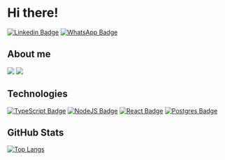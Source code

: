 # Hi there! 

[![Linkedin Badge](https://img.shields.io/badge/Linkedin%20-%23007ACC.svg?&style=flat&logo=linkedin&logoColor=white&color=0A66C2)](https://www.linkedin.com/in/brunomello-xd)
[![WhatsApp Badge](https://img.shields.io/badge/WhatsApp%20-%23007ACC.svg?&style=flat&logo=whatsapp&logoColor=white&color=25D366)](https://api.whatsapp.com/send?phone=5519997119007)

## About me
![](https://img.shields.io/badge/OS-Linux-informational?style=flat&logo=linux&logoColor=white&color=FCC624)
![](https://img.shields.io/badge/Editor-VSCode-informational?style=flat&logo=VisualStudioCode&logoColor=white&color=007ACC)
<br />
## Technologies

[![TypeScript Badge](https://img.shields.io/badge/TypeScript%20-%23007ACC.svg?&style=flat&logo=typescript&logoColor=white)](https://www.typescriptlang.org/)
[![NodeJS Badge](https://img.shields.io/badge/Node.js%20-%2343853D.svg?&style=flat&logo=node.js&logoColor=white)](https://nodejs.org/en/)
[![React Badge](https://img.shields.io/badge/React%20-%2320232a.svg?&style=flat&logo=react&logoColor=%2361DAFB)](https://reactjs.org/)
[![Postgres Badge](https://img.shields.io/badge/PostgreSQL-316192?style=for-the-badge&style=flat&logo=postgresql&logoColor=white)](https://www.postgresql.org/)

## GitHub Stats
[![Top Langs](https://github-readme-stats-omega-ten-62.vercel.app/api/top-langs/?username=BrunomelloxD&hide=java,html,tex&title_color=ffffff&text_color=c9cacc&icon_color=2bbc8a&bg_color=1d1f21&langs_count=3)](https://github.com/anuraghazra/github-readme-stats)
